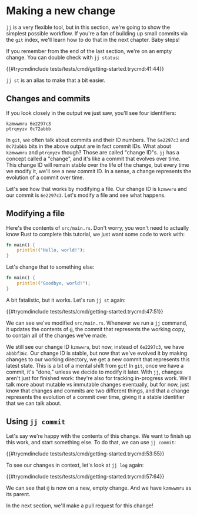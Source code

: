 # Making a new change

`jj` is a very flexible tool, but in this section, we're going to show the
simplest possible workflow. If you're a fan of building up small commits via the
`git` index, we'll learn how to do that in the next chapter. Baby steps!

If you remember from the end of the last section, we're on an empty change.
You can double check with `jj status`:

{{#trycmdinclude tests/tests/cmd/getting-started.trycmd:41:44}} 

`jj st` is an alias to make that a bit easier.

## Changes and commits

If you look closely in the output we just saw, you'll see four identifiers:

```text
kzmwwmru 6e2297c3
ptrqnyzv 0c72abbb
```

In `git`, we often talk about commits and their ID numbers. The
`6e2297c3` and `0c72abbb` bits in the above output are in fact commit IDs. What
about `kzmwwmru` and `ptrqnyzv` though? Those are called "change ID"s. `jj` has
a concept called a "change", and it's like a commit that evolves over time. This
change ID will remain stable over the life of the change, but every time we
modify it, we'll see a new commit ID. In a sense, a change represents the
evolution of a commit over time.

Let's see how that works by modifying a file. Our change ID is `kzmwwru` and our
commit is `6e2297c3`. Let's modify a file and see what happens.

## Modifying a file

Here's the contents of `src/main.rs`. Don't worry, you won't need to actually
know Rust to complete this tutorial, we just want some code to work with:

```rust
fn main() {
    println!("Hello, world!");
}
```

Let's change that to something else:

```rust
fn main() {
    println!("Goodbye, world!");
}
```

A bit fatalistic, but it works. Let's run `jj st` again:

{{#trycmdinclude tests/tests/cmd/getting-started.trycmd:47:51}} 

We can see we've modified `src/main.rs`. Whenever we run a `jj` command,
it updates the contents of `@`, the commit that represents the working copy,
to contain all of the changes we've made.

We still see our change ID `kzmwwru`, but now, instead of `6e2297c3`, we have
`abbbf36c`. Our change ID is stable, but now that we've evolved it by making
changes to our working directory, we get a new commit that represents this
latest state. This is a bit of a mental shift from `git`! In `git`, once we
have a commit, it's "done," unless we decide to modify it later. With `jj`,
changes aren't just for finished work: they're also for tracking in-progress
work. We'll talk more about mutable vs immutable changes eventually, but for
now, just know that changes and commits are two different things, and that
a change represents the evolution of a commit over time, giving it a stable
identifier that we can talk about.

## Using `jj commit`

Let's say we're happy with the contents of this change. We want to
finish up this work, and start something else. To do that, we can use `jj commit`:

{{#trycmdinclude tests/tests/cmd/getting-started.trycmd:53:55}} 

To see our changes in context, let's look at `jj log` again:

{{#trycmdinclude tests/tests/cmd/getting-started.trycmd:57:64}} 

We can see that `@` is now on a new, empty change. And we have `kzmwwmru`
as its parent.

In the next section, we'll make a pull request for this change!